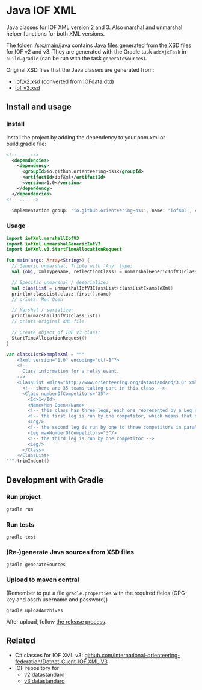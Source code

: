 # Java IOF XML

Java classes for IOF XML version 2 and 3. Also marshal and unmarshal helper functions for both XML versions.

The folder [./src/main/java](./src/main/java) contains Java files generated from the XSD files for IOF v2 and v3.
They are generated with the Gradle task `addXjcTask` in `build.gradle` (can be run with the task `generateSources`).

Original XSD files that the Java classes are generated from:

* [iof_v2.xsd](src/main/resources/iof_v2.xsd) (converted from [IOFdata.dtd](src/main/resources/IOFdata.dtd))
* [iof_v3.xsd](src/main/resources/iof_v3.xsd)

## Install and usage

### Install

Install the project by adding the dependency to your pom.xml or build.gradle file:

```xml
<!-- ... -->
  <dependencies>
    <dependency>
      <groupId>io.github.orienteering-oss</groupId>
      <artifactId>iofXml</artifactId>
      <version>1.0</version>
    </dependency>
  </dependencies>
<!-- ... -->
```

```groovy
  implementation group: 'io.github.orienteering-oss', name: 'iofXml', version: '1.0'
```

### Usage

```kotlin
import iofXml.marshallIofV3
import iofXml.unmarshalGenericIofV3
import iofXml.v3.StartTimeAllocationRequest

fun main(args: Array<String>) {
  // Generic unmarshal, Triple with 'Any' type:
  val (obj, xmlTypeName, reflectionClass) = unmarshalGenericIofV3(classListExampleXml)

  // Specific unmarshal / deserialize:
  val classList = unmarshalIofV3ClassList(classListExampleXml)
  println(classList.clazz.first().name)
  // prints: Men Open

  // Marshal / serialize:
  println(marshallIofV3(classList))
  // prints original XML file

  // Create object of IOF v3 class:
  StartTimeAllocationRequest()
}

var classListExampleXml = """
    <?xml version="1.0" encoding="utf-8"?>
    <!--
      Class information for a relay event.
    -->
    <ClassList xmlns="http://www.orienteering.org/datastandard/3.0" xmlns:xsi="http://www.w3.org/2001/XMLSchema-instance" iofVersion="3.0" createTime="2011-07-20T12:16:31+01:00" creator="Example Software">
      <!-- there are 35 teams taking part in this class -->
      <Class numberOfCompetitors="35">
        <Id>1</Id>
        <Name>Men Open</Name>
        <!-- this class has three legs, each one represented by a Leg element -->
        <!-- the first leg is run by one competitor, which means that no minNumberOfCompetitors or maxNumberOfCompetitors are present since they default to 1 -->
        <Leg/>
        <!-- the second leg is run by one to three competitors in parallel -->
        <Leg maxNumberOfCompetitors="3"/>
        <!-- the third leg is run by one competitor -->
        <Leg/>
      </Class>
    </ClassList>
""".trimIndent()
```

## Development with Gradle

### Run project

```shell
gradle run
```

### Run tests

```shell
gradle test
```

### (Re-)generate Java sources from XSD files

```shell
gradle generateSources
```

### Upload to maven central

(Remember to put a file `gradle.properties` with the required fields (GPG-key and ossrh username and password))

```shell
gradle uploadArchives
```

After upload, follow [the release process](https://central.sonatype.org/publish/release/).

## Related

* C# classes for IOF XML v3: [github.com/international-orienteering-federation/Dotnet-Client-IOF.XML.V3](https://github.com/international-orienteering-federation/Dotnet-Client-IOF.XML.V3)
* IOF repository for
  * [v2 datastandard](https://github.com/international-orienteering-federation/datastandard-v2)
  * [v3 datastandard](https://github.com/international-orienteering-federation/datastandard-v3)
